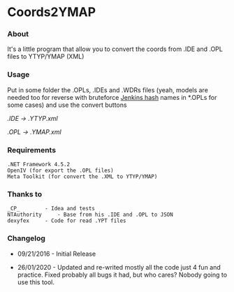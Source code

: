 # Coords2YMAP

### About 
It's a little program that allow you to convert the coords from .IDE and .OPL files to YTYP/YMAP (XML)

### Usage
Put in some folder the .OPLs, .IDEs and .WDRs files (yeah, models are needed too for reverse with bruteforce [Jenkins hash](https://en.wikipedia.org/wiki/Jenkins_hash_function#one_at_a_time) names in *.OPLs for some cases) and use the convert buttons

*.IDE -> .YTYP.xml*

*.OPL -> .YMAP.xml*

### Requirements
	.NET Framework 4.5.2
	OpenIV (for export the .OPL files)
	Meta Toolkit (for convert the .XML to YTYP/YMAP)

### Thanks to
	_CP_ 		- Idea and tests
	NTAuthority 	- Base from his .IDE and .OPL to JSON
	dexyfex		- Code for read .YPT files

### Changelog
- 09/21/2016 - Initial Release

- 26/01/2020 - Updated and re-writed mostly all the code just 4 fun and practice. Fixed probably all bugs it had, but who cares? Nobody going to use this tool.
